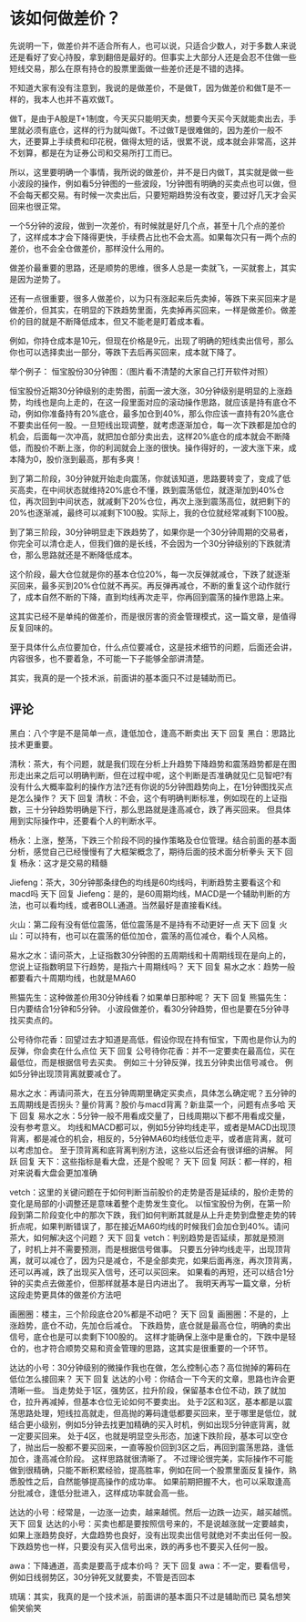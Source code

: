 # 该如何做差价？
[该如何做差价]: (https://articles.zsxq.com/id_ll31o1hsbbtx.html)

先说明一下，做差价并不适合所有人，也可以说，只适合少数人，对于多数人来说还是看好了安心持股，拿到翻倍是最好的。但事实上大部分人还是会忍不住做一些短线交易，那么在原有持仓的股票里面做一些差价还是不错的选择。

不知道大家有没有注意到，我说的是做差价，不是做T，因为做差价和做T是不一样的，我本人也并不喜欢做T。

做T，是由于A股是T+1制度，今天买只能明天卖，想要今天买今天就能卖出去，手里就必须有底仓，这样的行为就叫做T。不过做T是很难做的，因为差价一般不大，还要算上手续费和印花税，做得太短的话，很累不说，成本就会非常高，这并不划算，都是在为证券公司和交易所打工而已。

所以，这里要明确一个事情，我所说的做差价，并不是日内做T，其实就是做一些小波段的操作，例如看5分钟图的一些波段，1分钟图有明确的买卖点也可以做，但不会每天都交易。有时候一次卖出后，只要短期趋势没有改变，要过好几天才会买回来也很正常。

一个5分钟的波段，做到一次差价，有时候就是好几个点，甚至十几个点的差价了，这样成本才会下降得更快，手续费占比也不会太高。如果每次只有一两个点的差价，也不会全仓做差价，那样没什么用的。

做差价最重要的思路，还是顺势的思维，很多人总是一卖就飞，一买就套上，其实是因为逆势了。

还有一点很重要，很多人做差价，以为只有涨起来后先卖掉，等跌下来买回来才是做差价，但其实，在明显的下跌趋势里面，先卖掉再买回来，一样是做差价。做差价的目的就是不断降低成本，但又不能老是盯着成本看。

例如，你持仓成本是10元，但现在价格是9元，出现了明确的短线卖出信号，那么你也可以选择卖出一部分，等跌下去后再买回来，成本就下降了。

举个例子：
恒宝股份30分钟图：（图片看不清楚的大家自己打开软件对照）

恒宝股份近期30分钟级别的走势图，前面一波大涨，30分钟级别是明显的上涨趋势，均线也是向上走的，在这一段里面对应的滚动操作思路，就应该是持有底仓不动，例如你准备持有20%底仓，最多加仓到40%，那么你应该一直持有20%底仓不要卖出任何一股。一旦短线出现调整，就考虑逐渐加仓，每一次下跌都是加仓的机会，后面每一次冲高，就把加仓部分卖出去，这样20%底仓的成本就会不断降低，而股价不断上涨，你的利润就会上涨的很快。操作得好的，一波大涨下来，成本降为0，股价涨到最高，那有多爽！

到了第二阶段，30分钟就开始走向震荡，你就该知道，思路要转变了，变成了低买高卖，在中间状态就维持20%底仓不懂，跌到震荡低位，就逐渐加到40%仓位，再次回到中间状态，就减剩下20%仓位，再次上涨到震荡高位，就把剩下的20%也逐渐减，最终可以减剩下100股。实际上，我的仓位就经常减剩下100股。

到了第三阶段，30分钟明显走下跌趋势了，如果你是一个30分钟周期的交易者，你完全可以清仓走人，但我们做的是长线，不会因为一个30分钟级别的下跌就清仓，那么思路就还是不断降低成本。

这个阶段，最大仓位就是你的基本仓位20%，每一次反弹就减仓，下跌了就逐渐买回来，最多买到20%仓位就不再买。再反弹再减仓，不断的重复这个动作就行了，成本自然不断的下降，直到均线再次走平，你再回到震荡的操作思路上来。

这其实已经不是单纯的做差价，而是很厉害的资金管理模式，这一篇文章，是值得反复回味的。

至于具体什么点位要加仓，什么点位要减仓，这是技术细节的问题，后面还会讲，内容很多，也不要着急，不可能一下子能够全部讲清楚。

其实，我真的是一个技术派，前面讲的基本面只不过是辅助而已。


## 评论
黑白：八个字是不是简单一点，逢低加仓，逢高不断卖出
天下 回复 黑白：思路比技术更重要。

清秋：茶大，有个问题，就是我们现在分析上升趋势下降趋势和震荡趋势都是在图形走出来之后可以明确判断，但在过程中呢，这个判断是否准确就见仁见智吧?有没有什么大概率盈利的操作方法?还有你说的5分钟图趋势向上，在1分钟图找买点是怎么操作？
天下 回复 清秋：不会，这个有明确判断标准，例如现在的上证指数，三十分钟趋势明确是下行，那么思路就是逢高减仓，跌了再买回来。
但具体用到实际操作中，还要看个人的判断水平。

杨永：上涨，整荡，下跌三个阶段不同的操作策略及仓位管理。结合前面的基本面分析，感觉自己已经慢慢有了大框架概念了，期待后面的技术面分析拳头
天下 回复 杨永：这才是交易的精髓

Jiefeng：茶大，30分钟那条绿色的均线是60均线吗，判断趋势主要看这个和macd吗
天下 回复 Jiefeng：是的，是60周期均线，MACD是一个辅助判断的方法，也可以看均线，或者BOLL通道。当然最好是直接看K线。

火山：第二段有没有低位震荡，低位震荡是不是持有不动更好一点
天下 回复 火山：可以持有，也可以在震荡的低位加仓，震荡的高位减仓，看个人风格。

易水之水：请问茶大，上证指数30分钟图的五周期线和十周期线现在是向上的，您说上证指数明显下行趋势，是指六十周期线吗？
天下 回复 易水之水：趋势一般都要看六十周期均线，也就是MA60

熊猫先生：这种做差价用30分钟线看？如果单日那种呢？
天下 回复 熊猫先生：日内要结合1分钟和5分钟。
小波段做差价，看30分钟趋势，但也是要在5分钟寻找买卖点的。

公号待你花香：回望过去才知道是高低，假设你现在持有恒宝，下周也是你认为的反弹，你会卖在什么点位
天下 回复 公号待你花香：并不一定要卖在最高位，买在最低位，而是根据信号去买卖。
例如三十分钟反弹，找五分钟卖出信号减仓。
例如5分钟出现顶背离就要减仓了。

易水之水：再请问茶大，在五分钟周期里确定买卖点，具体怎么确定呢？五分钟的五周期线是否拐头？量价背离？股价与macd背离？新韭菜一个，问题有点多哈
天下 回复 易水之水：5分钟一般不用看成交量了，日线周期以下都不用看成交量，没有参考意义。
均线和MACD都可以，例如5分钟均线走平，或者是MACD出现顶背离，都是减仓的机会，相反的，5分钟MA60均线低位走平，或者底背离，就可以考虑加仓。
至于顶背离和底背离判别方法，这些以后还会有很详细的讲解。
阿跃 回复 天下：这些指标是看大盘，还是个股呢？
天下 回复 阿跃：都一样的，相对来说看大盘会更加准确

vetch：这里的关键问题在于如何判断当前股价的走势是否是延续的，股价走势的变化是局部的小调整还是意味着整个走势发生变化。
以恒宝股份为例，在第一阶段到第二阶段变化中的那次下跌，我们如何判断其就是从上升走势到盘整走势的转折点呢，如果判断错误了，那在接近MA60均线的时候我们会加仓到40%。请问茶大，如何解决这个问题？
天下 回复 vetch：判别趋势是否延续，那就是预测了，时机上并不需要预测，而是根据信号做事。
只要五分钟均线走平，出现顶背离，就可以减仓了，因为只是减仓，不是全部卖完，如果后面再涨，再次顶背离，还可以再减，跌了出现买入信号，还可以买回来。
如果看的再短，还可以结合1分钟的买卖点去做差价，但那样就基本是日内进出了。
我明天再写一篇文章，分析这段走势更具体的做差价方法吧

画圈圈：楼主，三个阶段底仓20%都是不动吧？
天下 回复 画圈圈：不是的，上涨趋势，底仓不动，先加仓后减仓。
下跌趋势，底仓就是最高仓位，明确的卖出信号，底仓也是可以卖剩下100股的。
这样才能确保上涨中是重仓的，下跌中是轻仓的，也才符合顺势交易和资金管理的思路，这其实是很重要的一个环节。

达达的小号：30分钟级别的微操作我也在做，怎么控制心态？高位抛掉的筹码在低位怎么接回来？
天下 回复 达达的小号：你结合一下今天的文章，思路也许会更清晰一些。
当走势处于1区，强势区，拉升阶段，保留基本仓位不动，跌了就加仓，拉升再减掉，但基本仓位无论如何不要卖出。
处于2区和3区，基本都是以震荡思路处理，短线拉高就走，但高抛的筹码逢低都要买回来，至于哪里是低位，就结合更小级别，例如5分钟去找更加精确的买入时机，例如出现5分钟底背离，就一定要买回来。
处于4区，也就是明显空头形态，加速下跌阶段，基本可以空仓了，抛出后一股都不要买回来，一直等股价回到3区之后，再回到震荡思路，逢低加仓，逢高减仓阶段。
这样思路就很清晰了。
不过理论很完美，实际操作不可能做到很精确，只能不断积累经验，提高胜率，例如在同一个股票里面反复操作，熟悉股性之后，自然能够提高操作的成功率。
如果前期把握不大，也可以采取逢高分批减仓，逢低分批进入，这样成功率就会高一些。

达达的小号：经常是，一边涨一边卖，越来越慌。然后一边跌一边买，越买越慌。
天下 回复 达达的小号：买卖也都是要按照信号来的，不是说越涨就一定要越卖，如果上涨趋势良好，大盘趋势也良好，没有出现卖出信号就绝对不卖出任何一股。
下跌趋势也一样，只要没有买入信号出来，跌的再多也不要买入任何一股。

awa：下降通道，高卖是要高于成本价吗？
天下 回复 awa：不一定，要看信号，例如日线弱势区，30分钟死叉就要卖，不管是否回本

琉璃：其实，我真的是一个技术派，前面讲的基本面只不过是辅助而已
莫名想笑偷笑偷笑


